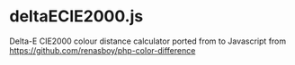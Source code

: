 # deltaECIE2000.js
Delta-E CIE2000 colour distance calculator ported from to Javascript from https://github.com/renasboy/php-color-difference
